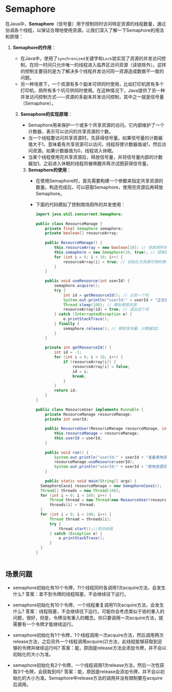 # Semaphore

在Java中，**Semaphore**（信号量）用于控制同时访问特定资源的线程数量，通过协调各个线程，以保证合理地使用资源。让我们深入了解一下Semaphore的用法和原理：

1. **Semaphore的作用**：
    - 在Java中，使用了`synchronized`关键字和`Lock`锁实现了资源的并发访问控制，在同一时间只允许唯一的线程进入临界区访问资源（读锁除外）。这样的控制主要目的是为了解决多个线程并发访问同一资源造成数据不一致的问题。
    - 另一种场景下，一个资源有多个副本可供同时使用，比如打印机房有多个打印机、厕所有多个坑可供同时使用。在这种情况下，Java提供了另一种并发访问控制方式——资源的多副本并发访问控制，其中之一就是信号量（Semaphore）。

   2. **Semaphore的实现原理**：
       - Semaphore用来保护一个或多个共享资源的访问。它内部维护了一个计数器，表示可以访问的共享资源的个数。
       - 当一个线程要访问共享资源时，先获得信号量。如果信号量的计数器值大于1，意味着有共享资源可以访问，线程将使计数器值减1，然后访问资源。如果计数器值为0，线程进入休眠。
       - 当某个线程使用完共享资源后，释放信号量，并将信号量内部的计数器加1。之前进入休眠的线程将被唤醒并再次试图获得信号量。

      3. **Semaphore的使用**：
          - 在使用Semaphore时，首先需要构建一个参数来指定共享资源的数量。构造完成后，可以获取Semaphore，使用完资源后再释放Semaphore。
          - 下面的代码模拟了控制商场厕所的并发使用：

            ```java
            import java.util.concurrent.Semaphore;
 
            public class ResourceManage {
                private final Semaphore semaphore;
                private boolean[] resourceArray;
 
                public ResourceManage() {
                    this.resourceArray = new boolean[10]; // 存放厕所状态
                    this.semaphore = new Semaphore(10, true); // 控制10个共享资源的使用，使用先进先出的公平模式进行共享
                    for (int i = 0; i < 10; i++) {
                        resourceArray[i] = true; // 初始化为资源可用的情况
                    }
                }
 
                public void useResource(int userId) {
                    semaphore.acquire();
                    try {
                        int id = getResourceId(); // 占到一个坑
                        System.out.println("userId:" + userId + "正在使用资源，资源id:" + id);
                        Thread.sleep(100); // 模拟使用资源
                        resourceArray[id] = true; // 退出这个坑
                    } catch (InterruptedException e) {
                        e.printStackTrace();
                    } finally {
                        semaphore.release(); // 释放信号量，计数器加1
                    }
                }
 
                private int getResourceId() {
                    int id = -1;
                    for (int i = 0; i < 10; i++) {
                        if (resourceArray[i]) {
                            resourceArray[i] = false;
                            id = i;
                            break;
                        }
                    }
                    return id;
                }
            }
 
            public class ResourceUser implements Runnable {
                private ResourceManage resourceManage;
                private int userId;
 
                public ResourceUser(ResourceManage resourceManage, int userId) {
                    this.resourceManage = resourceManage;
                    this.userId = userId;
                }
 
                public void run() {
                    System.out.println("userId:" + userId + "准备使用资源...");
                    resourceManage.useResource(userId);
                    System.out.println("userId:" + userId + "使用资源完毕...");
                }
 
                public static void main(String[] args) {
              SemaphoreCase1 resourceManage = new SemaphoreCase1();
              Thread[] threads = new Thread[100];
              for (int i = 0; i < 100; i++) {
                  Thread thread = new Thread(new ResourceUser(resourceManage, i));//创建多个资源使用者
                  threads[i] = thread;
              }
              for (int i = 0; i < 100; i++) {
                  Thread thread = threads[i];
                  try {
                      thread.start();//启动线程
                  } catch (Exception e) {
                      e.printStackTrace();
                  }
              }
            }
      ```

## 场景问题 
* semaphore初始化有10个令牌，11个线程同时各调用1次acquire方法，会发生什么?
答案：拿不到令牌的线程阻塞，不会继续往下运行。

* semaphore初始化有10个令牌，一个线程重复调用11次acquire方法，会发生什么?
答案：线程阻塞，不会继续往下运行。可能你会考虑类似于锁的重入的问题，很好，但是，令牌没有重入的概念。你只要调用一次acquire方法，就需要有一个令牌才能继续运行。

* semaphore初始化有1个令牌，1个线程调用一次acquire方法，然后调用两次release方法，之后另外一个线程调用acquire(2)方法，此线程能够获取到足够的令牌并继续运行吗?
答案：能，原因是release方法会添加令牌，并不会以初始化的大小为准。

* semaphore初始化有2个令牌，一个线程调用1次release方法，然后一次性获取3个令牌，会获取到吗?
答案：能，原因是release会添加令牌，并不会以初始化的大小为准。Semaphore中release方法的调用并没有限制要在acquire后调用。
